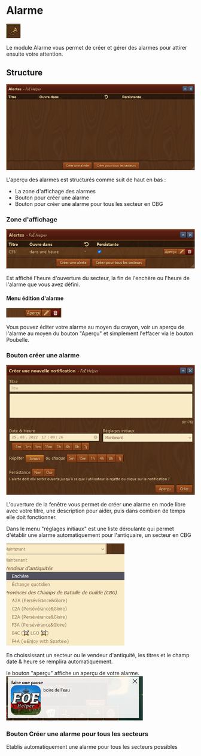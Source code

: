 #  Alarme

![Îcone](./.images/icon_001.png)

Le module Alarme vous permet de créer et gérer des alarmes pour attirer ensuite votre attention.


## Structure

![Structure](./.images/structure.png)

L'aperçu des alarmes est structurés comme suit de haut en bas :

* La zone d'affichage des alarmes
* Bouton pour créer une alarme
* Bouton pour créer une alarme pour tous les secteur en CBG


### Zone d'affichage

![Affichage d'une alarme](./.images/structure_01.png)

Est affiché l'heure d'ouverture du secteur, la fin de l'enchère ou l'heure de l'alarme que vous avez défini.

#### Menu édition d'alarme

![Menu édition](./.images/menu_edition.png)

Vous pouvez éditer votre alarme au moyen du crayon, voir un aperçu de l'alarme au moyen du bouton "Aperçu" et simplement l'effacer via le bouton Poubelle.


### Bouton créer une alarme

![Créer](./.images/etablir_alarme.png)

L'ouverture de la fenêtre vous permet de créer une alarme en mode libre avec votre titre, une description pour aider, puis dans combien de temps elle doit fonctionner.

Dans le menu "réglages initiaux" est une liste déroulante qui permet d'établir une alarme automatiquement pour l'antiquaire, un secteur en CBG

![Liste](./.images/liste.png)

En choississant un secteur ou le vendeur d'antiquité, les titres et le champ date & heure se remplira automatiquement.

le bouton "aperçu" affiche un aperçu de votre alarme.
![exemple d'alarme libre](./.images/pause.png)


### Bouton Créer une alarme pour tous les secteurs

Etablis automatiquement une alarme pour tous les secteurs possibles